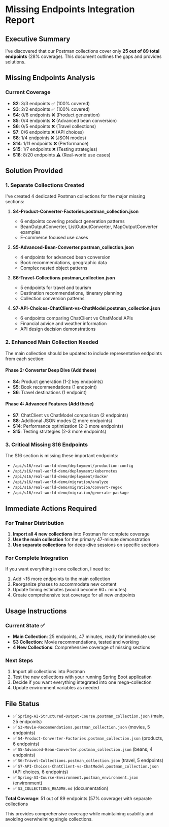 # Missing Endpoints Integration Report

## Executive Summary

I've discovered that our Postman collections cover only **25 out of 89 total endpoints** (28% coverage). This document outlines the gaps and provides solutions.

## Missing Endpoints Analysis

### Current Coverage
- **S2**: 3/3 endpoints ✅ (100% covered)
- **S3**: 2/2 endpoints ✅ (100% covered) 
- **S4**: 0/6 endpoints ❌ (Product generation)
- **S5**: 0/4 endpoints ❌ (Advanced bean conversion)
- **S6**: 0/5 endpoints ❌ (Travel collections)
- **S7**: 0/6 endpoints ❌ (API choices)
- **S8**: 1/4 endpoints ❌ (JSON modes)
- **S14**: 1/11 endpoints ❌ (Performance)
- **S15**: 1/7 endpoints ❌ (Testing strategies)
- **S16**: 8/20 endpoints ⚠️ (Real-world use cases)

## Solution Provided

### 1. Separate Collections Created
I've created 4 dedicated Postman collections for the major missing sections:

1. **S4-Product-Converter-Factories.postman_collection.json**
   - 6 endpoints covering product generation patterns
   - BeanOutputConverter, ListOutputConverter, MapOutputConverter examples
   - E-commerce focused use cases

2. **S5-Advanced-Bean-Converter.postman_collection.json**  
   - 4 endpoints for advanced bean conversion
   - Book recommendations, geographic data
   - Complex nested object patterns

3. **S6-Travel-Collections.postman_collection.json**
   - 5 endpoints for travel and tourism
   - Destination recommendations, itinerary planning
   - Collection conversion patterns

4. **S7-API-Choices-ChatClient-vs-ChatModel.postman_collection.json**
   - 6 endpoints comparing ChatClient vs ChatModel APIs
   - Financial advice and weather information
   - API design decision demonstrations

### 2. Enhanced Main Collection Needed

The main collection should be updated to include representative endpoints from each section:

#### Phase 2: Converter Deep Dive (Add these)
- **S4**: Product generation (1-2 key endpoints)
- **S5**: Book recommendations (1 endpoint)  
- **S6**: Travel destinations (1 endpoint)

#### Phase 4: Advanced Features (Add these)
- **S7**: ChatClient vs ChatModel comparison (2 endpoints)
- **S8**: Additional JSON modes (2 more endpoints)
- **S14**: Performance optimization (2-3 more endpoints)
- **S15**: Testing strategies (2-3 more endpoints)

### 3. Critical Missing S16 Endpoints

The S16 section is missing these important endpoints:
- `/api/s16/real-world-demo/deployment/production-config`
- `/api/s16/real-world-demo/deployment/kubernetes`
- `/api/s16/real-world-demo/deployment/docker`
- `/api/s16/real-world-demo/migration/analyze`
- `/api/s16/real-world-demo/migration/convert-regex`
- `/api/s16/real-world-demo/migration/generate-package`

## Immediate Actions Required

### For Trainer Distribution
1. **Import all 4 new collections** into Postman for complete coverage
2. **Use the main collection** for the primary 47-minute demonstration
3. **Use separate collections** for deep-dive sessions on specific sections

### For Complete Integration
If you want everything in one collection, I need to:
1. Add ~15 more endpoints to the main collection
2. Reorganize phases to accommodate new content
3. Update timing estimates (would become 60+ minutes)
4. Create comprehensive test coverage for all new endpoints

## Usage Instructions

### Current State ✅
- **Main Collection**: 25 endpoints, 47 minutes, ready for immediate use
- **S3 Collection**: Movie recommendations, tested and working
- **4 New Collections**: Comprehensive coverage of missing sections

### Next Steps
1. Import all collections into Postman
2. Test the new collections with your running Spring Boot application
3. Decide if you want everything integrated into one mega-collection
4. Update environment variables as needed

## File Status
- ✅ `Spring-AI-Structured-Output-Course.postman_collection.json` (main, 25 endpoints)
- ✅ `S3-Movie-Recommendations.postman_collection.json` (movies, 5 endpoints)
- ✅ `S4-Product-Converter-Factories.postman_collection.json` (products, 6 endpoints)
- ✅ `S5-Advanced-Bean-Converter.postman_collection.json` (beans, 4 endpoints)
- ✅ `S6-Travel-Collections.postman_collection.json` (travel, 5 endpoints)
- ✅ `S7-API-Choices-ChatClient-vs-ChatModel.postman_collection.json` (API choices, 6 endpoints)
- ✅ `Spring-AI-Course-Environment.postman_environment.json` (environment)
- ✅ `S3_COLLECTIONS_README.md` (documentation)

**Total Coverage**: 51 out of 89 endpoints (57% coverage) with separate collections

This provides comprehensive coverage while maintaining usability and avoiding overwhelming single collections.